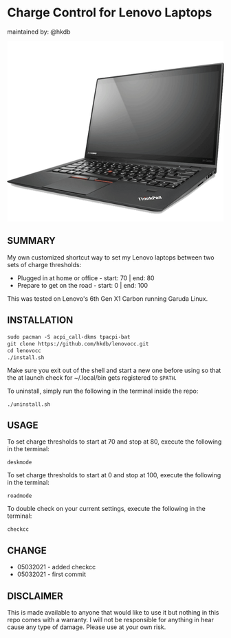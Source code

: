 # Charge Control for Lenovo Laptops
maintained by: @hkdb

![x1carbon.png](x1carbon.png)

## SUMMARY

My own customized shortcut way to set my Lenovo laptops between two sets of charge thresholds:

- Plugged in at home or office - start: 70 | end: 80
- Prepare to get on the road - start: 0 | end: 100

This was tested on Lenovo's 6th Gen X1 Carbon running Garuda Linux.


## INSTALLATION


```
sudo pacman -S acpi_call-dkms tpacpi-bat
git clone https://github.com/hkdb/lenovocc.git
cd lenovocc
./install.sh
```

Make sure you exit out of the shell and start a new one before using so that the at launch check for ~/.local/bin gets registered to `$PATH`.

To uninstall, simply run the following in the terminal inside the repo:

```
./uninstall.sh
```

## USAGE

To set charge thresholds to start at 70 and stop at 80, execute the following in the terminal:

```
deskmode
```

To set charge thresholds to start at 0 and stop at 100, execute the following in the terminal:

```
roadmode
```

To double check on your current settings, execute the following in the terminal:
```
checkcc
```

## CHANGE

- 05032021 - added checkcc
- 05032021 - first commit


## DISCLAIMER

This is made available to anyone that would like to use it but nothing in this repo comes with a warranty. I will not be responsible for anything in hear cause any type of damage. Please use at your own risk.

